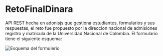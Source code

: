 ﻿# RetoFinalDinara
API REST hecha en adonisjs que gestiona estudiantes, formularios y sus respuestas, el reto fue propuesto por la direccion nacional de admisiones registro y matricula de la Universidad Nacional de Colombia.
El formulario tiene el siguiente esquema:

![Esquema del formulerio](https://raw.github.com/jyarac/RetoFinalDinara/blob/main/esquema.jpg)
